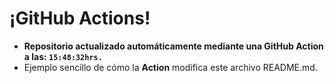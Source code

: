 # ¡GitHub Actions!
* **Repositorio actualizado automáticamente mediante una GitHub Action a las: `15:48:32hrs.`**
* Ejemplo sencillo de cómo la **Action** modifica este archivo README.md.
